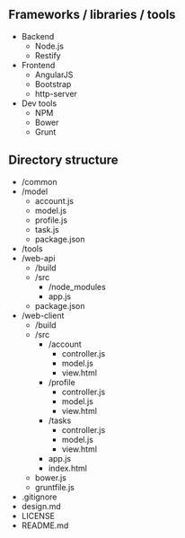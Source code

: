 ## Frameworks / libraries / tools
- Backend
  - Node.js
  - Restify
- Frontend
  - AngularJS
  - Bootstrap
  - http-server
- Dev tools
  - NPM
  - Bower
  - Grunt

## Directory structure
- /common
- /model
  - account.js
  - model.js
  - profile.js
  - task.js
  - package.json
- /tools
- /web-api
  - /build
  - /src
    - /node_modules
    - app.js
  - package.json
- /web-client
  - /build
  - /src
    - /account
      - controller.js
      - model.js
      - view.html
    - /profile
      - controller.js
      - model.js
      - view.html
    - /tasks
      - controller.js
      - model.js
      - view.html
    - app.js
    - index.html
  - bower.js
  - gruntfile.js
- .gitignore
- design.md
- LICENSE
- README.md
